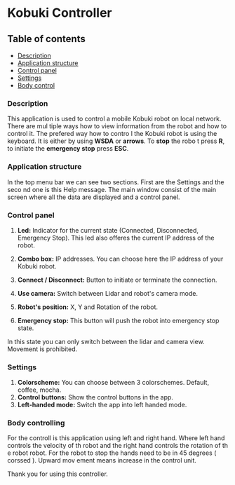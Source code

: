 # Kobuki Controller

## Table of contents

 - [Description](#description)
 - [Application structure](#application-structure)
 - [Control panel](#control-panel)
 - [Settings](#settings)
 - [Body control](#body-controlling)

### Description

This application is used to control a mobile Kobuki robot on local network. There are
mul tiple ways how to view information from the robot and how to control it. The prefered
way how to contro l the Kobuki robot is using the keyboard. It is either by using **WSDA**
or **arrows**. To **stop** the robo t press **R**, to initiate the **emergency stop**
press **ESC**.

### Application structure

In the top menu bar we can see two sections. First are the Settings and the seco nd one is
this Help message. The main window consist of the main screen where all the data are
displayed and a control panel.

### Control panel

  1. **Led:** Indicator for the current state (Connected, Disconnected, Emergency Stop).
  This led also offeres the current IP address of the robot.
  2. **Combo box:** IP addresses. You can choose here the IP address of your Kobuki robot.

  3. **Connect / Disconnect:** Button to initiate or terminate the connection.
  4. **Use camera:** Switch between Lidar and robot's camera mode.
  5. **Robot's position:** X, Y and Rotation of the robot.
  6. **Emergency stop:** This button will push the robot into emergency stop state.

In this state you can only switch between the lidar and camera view. Movement is prohibited.

### Settings

  1. **Colorscheme:** You can choose between 3 colorschemes. Default, coffee, mocha.
  2. **Control buttons:** Show the control buttons in the app.
  3. **Left-handed mode:** Switch the app into left handed mode.

### Body controlling

For the controll is this application using left and right hand. Where left hand controls
the velocity of th robot and the right hand controls the rotation of th e robot robot. For
the robot to stop the hands need to be in 45 degrees ( corssed ). Upward mov ement means
increase in the control unit.

Thank you for using this controller.
